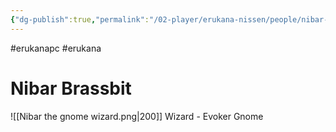 ```yaml
---
{"dg-publish":true,"permalink":"/02-player/erukana-nissen/people/nibar-brassbit/"}
---
```


#erukanapc #erukana 

# Nibar Brassbit 

![[Nibar the gnome wizard.png\|200]]
Wizard - Evoker 
Gnome 